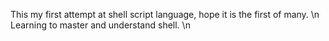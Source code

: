 This my first attempt at shell script language, hope it is the first of many. \n
Learning to master and understand shell. \n
